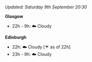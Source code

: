 *Updated: Saturday 9th September 20:30*

**Glasgow**

* 22h - 9h: :cloud: Cloudy

**Edinburgh**

* 22h: :cloud: Cloudy [:umbrella: as of 22h]
* 23h - 9h: :cloud: Cloudy

